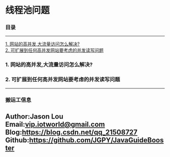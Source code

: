 # 线程池问题

### 目录

---
<a href="#1">1. 网站的高并发,大流量访问怎么解决?</a> <br>
<a href="#2">2. 可扩展到任何高并发网站要考虑的并发读写问题</a> <br>


### <a name="1">1. 网站的高并发,大流量访问怎么解决?</a>
### <a name="2">2. 可扩展到任何高并发网站要考虑的并发读写问题</a>


---
### 搬运工信息
Author:Jason Lou <br>
Email:vip.iotworld@gmail.com <br>
Blog:https://blog.csdn.net/qq_21508727 <br>
Github:https://github.com/JGPY/JavaGuideBooster <br>
---